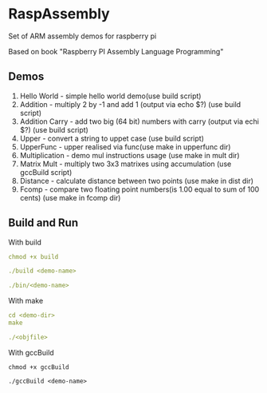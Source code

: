 # RaspAssembly
Set of ARM assembly demos for raspberry pi

Based on book "Raspberry PI Assembly Language Programming"

## Demos

1. Hello World - simple hello world demo(use build script)
2. Addition - multiply 2 by -1 and add 1 (output via echo $?) (use build  script)
3. Addition Carry - add two big (64 bit) numbers with carry (output via echi $?) (use build script) 
4. Upper - convert a string to uppet case (use build script)
5. UpperFunc - upper realised via func(use make in upperfunc dir)
6. Multiplication - demo mul instructions usage (use make in mult dir)
7. Matrix Mult - multiply two 3x3 matrixes using accumulation (use gccBuild script)
8. Distance - calculate distance between two points (use make in dist dir)
9. Fcomp - compare two floating point numbers(is 1.00 equal to sum of 100 cents) (use make in fcomp dir)

## Build and Run
With build

```yaml
chmod +x build

./build <demo-name>

./bin/<demo-name>
```

With make

```yaml
cd <demo-dir>
make

./<objfile>
```

With gccBuild

```
chmod +x gccBuild

./gccBuild <demo-name>
```
